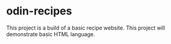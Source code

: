 # odin-recipes

This project is a build of a basic recipe website. This project will demonstrate basic HTML language.
